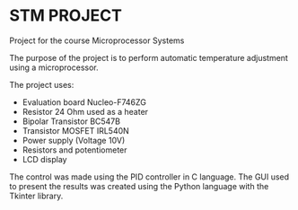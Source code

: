# STM PROJECT
Project for the course Microprocessor Systems

The purpose of the project is to perform automatic temperature adjustment using a microprocessor.

The project uses:
- Evaluation board  Nucleo-F746ZG
- Resistor 24 Ohm used as a heater
- Bipolar Transistor BC547B
- Transistor MOSFET IRL540N
- Power supply (Voltage 10V)
- Resistors and potentiometer
- LCD display


The control was made using the PID controller in C language.
The GUI used to present the results was created using the Python language with the Tkinter library.
